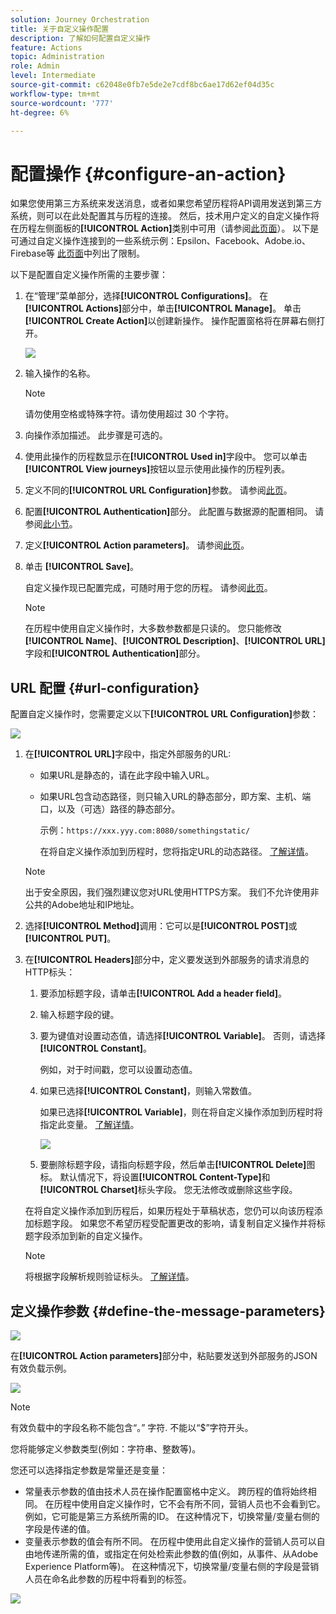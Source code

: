 ```yaml
---
solution: Journey Orchestration
title: 关于自定义操作配置
description: 了解如何配置自定义操作
feature: Actions
topic: Administration
role: Admin
level: Intermediate
source-git-commit: c62048e0fb7e5de2e7cdf8bc6ae17d62ef04d35c
workflow-type: tm+mt
source-wordcount: '777'
ht-degree: 6%

---
```


# 配置操作 {#configure-an-action}

如果您使用第三方系统来发送消息，或者如果您希望历程将API调用发送到第三方系统，则可以在此处配置其与历程的连接。 然后，技术用户定义的自定义操作将在历程左侧面板的&#x200B;**[!UICONTROL Action]**&#x200B;类别中可用（请参阅[此页面](../building-journeys/about-journey-activities.md#action-activities)）。 以下是可通过自定义操作连接到的一些系统示例：Epsilon、Facebook、Adobe.io、Firebase等
[此页面](../building-journeys/limitations.md)中列出了限制。

以下是配置自定义操作所需的主要步骤：

1. 在“管理”菜单部分，选择&#x200B;**[!UICONTROL Configurations]**。 在&#x200B;**[!UICONTROL Actions]**&#x200B;部分中，单击&#x200B;**[!UICONTROL Manage]**。 单击&#x200B;**[!UICONTROL Create Action]**&#x200B;以创建新操作。 操作配置窗格将在屏幕右侧打开。

   ![](../assets/custom2.png)

1. 输入操作的名称。

   >[!NOTE]
   >
   >请勿使用空格或特殊字符。请勿使用超过 30 个字符。

1. 向操作添加描述。 此步骤是可选的。
1. 使用此操作的历程数显示在&#x200B;**[!UICONTROL Used in]**&#x200B;字段中。 您可以单击&#x200B;**[!UICONTROL View journeys]**&#x200B;按钮以显示使用此操作的历程列表。
1. 定义不同的&#x200B;**[!UICONTROL URL Configuration]**&#x200B;参数。 请参阅[此页](../action/about-custom-action-configuration.md#url-configuration)。
1. 配置&#x200B;**[!UICONTROL Authentication]**&#x200B;部分。 此配置与数据源的配置相同。  请参阅[此小节](../datasource/external-data-sources.md#section_wjp_nl5_nhb)。
1. 定义&#x200B;**[!UICONTROL Action parameters]**。 请参阅[此页](../action/about-custom-action-configuration.md#define-the-message-parameters)。
1. 单击 **[!UICONTROL Save]**。

   自定义操作现已配置完成，可随时用于您的历程。 请参阅[此页](../building-journeys/about-journey-activities.md#action-activities)。

   >[!NOTE]
   >
   >在历程中使用自定义操作时，大多数参数都是只读的。 您只能修改&#x200B;**[!UICONTROL Name]**、**[!UICONTROL Description]**、**[!UICONTROL URL]**&#x200B;字段和&#x200B;**[!UICONTROL Authentication]**&#x200B;部分。

## URL 配置 {#url-configuration}

配置自定义操作时，您需要定义以下&#x200B;**[!UICONTROL URL Configuration]**&#x200B;参数：

![](../assets/journeyurlconfiguration.png)

1. 在&#x200B;**[!UICONTROL URL]**&#x200B;字段中，指定外部服务的URL:

   * 如果URL是静态的，请在此字段中输入URL。

   * 如果URL包含动态路径，则只输入URL的静态部分，即方案、主机、端口，以及（可选）路径的静态部分。

      示例：`https://xxx.yyy.com:8080/somethingstatic/`

      在将自定义操作添加到历程时，您将指定URL的动态路径。 [了解详情](../building-journeys/using-custom-actions.md)。
   >[!NOTE]
   >
   >出于安全原因，我们强烈建议您对URL使用HTTPS方案。 我们不允许使用非公共的Adobe地址和IP地址。

1. 选择&#x200B;**[!UICONTROL Method]**&#x200B;调用：它可以是&#x200B;**[!UICONTROL POST]**&#x200B;或&#x200B;**[!UICONTROL PUT]**。
1. 在&#x200B;**[!UICONTROL Headers]**&#x200B;部分中，定义要发送到外部服务的请求消息的HTTP标头：
   1. 要添加标题字段，请单击&#x200B;**[!UICONTROL Add a header field]**。
   1. 输入标题字段的键。
   1. 要为键值对设置动态值，请选择&#x200B;**[!UICONTROL Variable]**。 否则，请选择&#x200B;**[!UICONTROL Constant]**。

      例如，对于时间戳，您可以设置动态值。

   1. 如果已选择&#x200B;**[!UICONTROL Constant]**，则输入常数值。

      如果已选择&#x200B;**[!UICONTROL Variable]**，则在将自定义操作添加到历程时将指定此变量。 [了解详情](../building-journeys/using-custom-actions.md)。

      ![](../assets/journeyurlconfiguration2.png)

   1. 要删除标题字段，请指向标题字段，然后单击&#x200B;**[!UICONTROL Delete]**&#x200B;图标。
   默认情况下，将设置&#x200B;**[!UICONTROL Content-Type]**&#x200B;和&#x200B;**[!UICONTROL Charset]**&#x200B;标头字段。 您无法修改或删除这些字段。

   在将自定义操作添加到历程后，如果历程处于草稿状态，您仍可以向该历程添加标题字段。 如果您不希望历程受配置更改的影响，请复制自定义操作并将标题字段添加到新的自定义操作。

   >[!NOTE]
   >
   >将根据字段解析规则验证标头。 [了解详情](https://tools.ietf.org/html/rfc7230#section-3.2.4)。

## 定义操作参数 {#define-the-message-parameters}

![](../assets/messageparameterssection.png)

在&#x200B;**[!UICONTROL Action parameters]**&#x200B;部分中，粘贴要发送到外部服务的JSON有效负载示例。

![](../assets/customactionpayloadmessage.png)

>[!NOTE]
>
>有效负载中的字段名称不能包含“。” 字符. 不能以“$”字符开头。

您将能够定义参数类型(例如：字符串、整数等)。

您还可以选择指定参数是常量还是变量：

* 常量表示参数的值由技术人员在操作配置窗格中定义。 跨历程的值将始终相同。 在历程中使用自定义操作时，它不会有所不同，营销人员也不会看到它。 例如，它可能是第三方系统所需的ID。 在这种情况下，切换常量/变量右侧的字段是传递的值。
* 变量表示参数的值会有所不同。 在历程中使用此自定义操作的营销人员可以自由地传递所需的值，或指定在何处检索此参数的值(例如，从事件、从Adobe Experience Platform等)。 在这种情况下，切换常量/变量右侧的字段是营销人员在命名此参数的历程中将看到的标签。

![](../assets/customactionpayloadmessage2.png)

